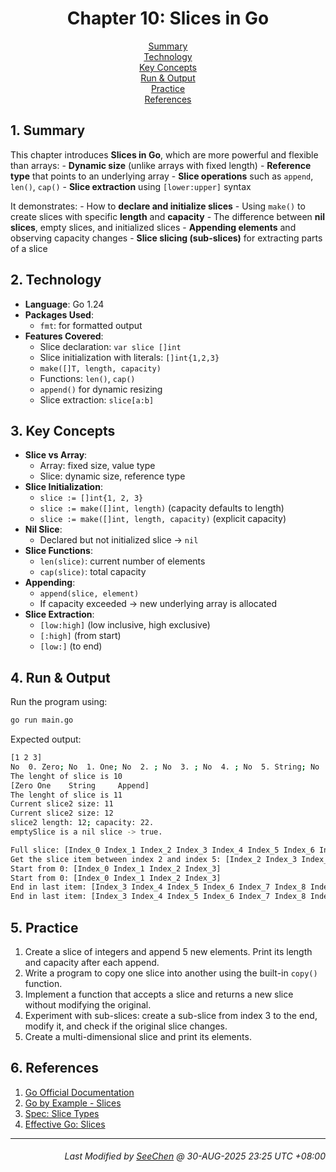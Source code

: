 <div align=center>

# Chapter 10: Slices in Go

[Summary](#1-summary)</br>
[Technology](#2-technology)</br>
[Key Concepts](#3-key-concepts)</br>
[Run & Output](#4-run--output)</br>
[Practice](#5-practice)</br>
[References](#6-references)

</div>

## 1. Summary
This chapter introduces **Slices in Go**, which are more powerful and flexible than arrays:
    - **Dynamic size** (unlike arrays with fixed length)
    - **Reference type** that points to an underlying array
    - **Slice operations** such as `append`, `len()`, `cap()`
    - **Slice extraction** using `[lower:upper]` syntax

It demonstrates:
    - How to **declare and initialize slices**
    - Using `make()` to create slices with specific **length** and **capacity**
    - The difference between **nil slices**, empty slices, and initialized slices
    - **Appending elements** and observing capacity changes
    - **Slice slicing (sub-slices)** for extracting parts of a slice

## 2. Technology
- **Language**: Go 1.24
- **Packages Used**:
    - `fmt`: for formatted output
- **Features Covered**:
    - Slice declaration: `var slice []int`
    - Slice initialization with literals: `[]int{1,2,3}`
    - `make([]T, length, capacity)`
    - Functions: `len()`, `cap()`
    - `append()` for dynamic resizing
    - Slice extraction: `slice[a:b]`

## 3. Key Concepts
- **Slice vs Array**:
    - Array: fixed size, value type
    - Slice: dynamic size, reference type
- **Slice Initialization**:
    - `slice := []int{1, 2, 3}`
    - `slice := make([]int, length)` (capacity defaults to length)
    - `slice := make([]int, length, capacity)` (explicit capacity)
- **Nil Slice**:
    - Declared but not initialized slice → `nil`
- **Slice Functions**:
    - `len(slice)`: current number of elements
    - `cap(slice)`: total capacity
- **Appending**:
    - `append(slice, element)`
    - If capacity exceeded → new underlying array is allocated
- **Slice Extraction**:
    - `[low:high]` (low inclusive, high exclusive)
    - `[:high]` (from start)
    - `[low:]` (to end)

## 4. Run & Output
Run the program using:
```bash
go run main.go
```

Expected output:
```bash
[1 2 3]
No  0. Zero; No  1. One; No  2. ; No  3. ; No  4. ; No  5. String; No  6. ; No  7. ; No  8. ; No  9. ;
The lenght of slice is 10
[Zero One    String     Append]
The lenght of slice is 11
Current slice2 size: 11
Current slice2 size: 12
slice2 length: 12; capacity: 22.
emptySlice is a nil slice -> true.

Full slice: [Index_0 Index_1 Index_2 Index_3 Index_4 Index_5 Index_6 Index_7 Index_8 Index_9 FirstAppend SecondAppend]
Get the slice item between index 2 and index 5: [Index_2 Index_3 Index_4]
Start from 0: [Index_0 Index_1 Index_2 Index_3]
Start from 0: [Index_0 Index_1 Index_2 Index_3]
End in last item: [Index_3 Index_4 Index_5 Index_6 Index_7 Index_8 Index_9 FirstAppend SecondAppend].
End in last item: [Index_3 Index_4 Index_5 Index_6 Index_7 Index_8 Index_9 FirstAppend SecondAppend].
```

## 5. Practice
1. Create a slice of integers and append 5 new elements. Print its length and capacity after each append.
2. Write a program to copy one slice into another using the built-in `copy()` function.
3. Implement a function that accepts a slice and returns a new slice without modifying the original.
4. Experiment with sub-slices: create a sub-slice from index 3 to the end, modify it, and check if the original slice changes.
5. Create a multi-dimensional slice and print its elements.

## 6. References
1. [Go Official Documentation](https://go.dev/doc/)
2. [Go by Example - Slices](https://gobyexample.com/slices)
3. [Spec: Slice Types](https://go.dev/ref/spec#Slice_types)
4. [Effective Go: Slices](https://go.dev/doc/effective_go#slices)

---
<div align="right">

###### *Last Modified by [SeeChen](https://github.com/SeeChen/) @ 30-AUG-2025 23:25 UTC +08:00*
</div>
